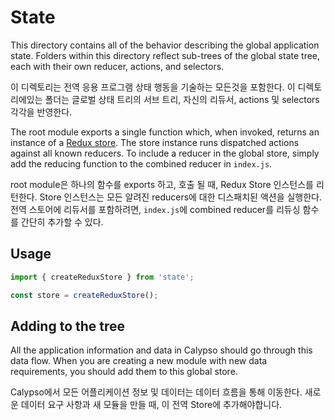 State
=====

This directory contains all of the behavior describing the global application state. Folders within this directory reflect sub-trees of the global state tree, each with their own reducer, actions, and selectors.

이 디렉토리는 전역 응용 프로그램 상태 행동을 기술하는 모든것을 포함한다. 이 디렉토리에있는 폴더는 글로벌 상태 트리의 서브 트리, 자신의 리듀서, actions 및 selectors 각각을 반영한다.

The root module exports a single function which, when invoked, returns an instance of a [Redux store](http://redux.js.org/docs/basics/Store.html). The store instance runs dispatched actions against all known reducers. To include a reducer in the global store, simply add the reducing function to the combined reducer in `index.js`.

root module은 하나의 함수를 exports 하고, 호출 될 때, Redux Store 인스턴스를 리턴한다. Store 인스턴스는 모든 알려진 reducers에 대한 디스패치된 액션을 실행한다. 전역 스토어에 리듀서를 포함하려면, `index.js`에 combined reducer를 리듀싱 함수를 간단히 추가할 수 있다.

## Usage

```js
import { createReduxStore } from 'state';

const store = createReduxStore();
```

## Adding to the tree

All the application information and data in Calypso should go through this data flow. When you are creating a new module with new data requirements, you should add them to this global store.

Calypso에서 모든 어플리케이션 정보 및 데이터는 데이터 흐름을 통해 이동한다.
새로운 데이터 요구 사항과 새 모듈을 만들 때, 이 전역 Store에 추가해야합니다.
